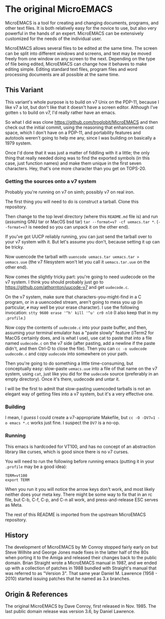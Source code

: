 The original MicroEMACS
=======================

MicroEMACS is a tool for creating and changing documents, programs, and
other text files.  It is both relatively easy for the novice to use, but
also very powerful in the hands of an expert.  MicroEMACS can be
extensively customized for the needs of the individual user.

MicroEMACS allows several files to be edited at the same time.  The
screen can be split into different windows and screens, and text may be
moved freely from one window on any screen to the next.  Depending on the
type of file being edited, MicroEMACS can change how it behaves to make
editing simple.  Editing standard text files, program files and word
processing documents are all possible at the same time.


This Variant
------------

This variant's whole purpose is to build on v7 Unix on the PDP-11,
because I like v7 a lot, but don't like that it doesn't have a screen
editor.  Although I've gotten `s` to build on v7, I'd really rather have
an emacs.

So what I did was clone https://github.com/troglobit/MicroEMACS and then
check out the initial commit, using the reasoning that enhancements cost
space, which I don't have on a PDP-11, and portability features and
autotools weren't going to help me any, since I was building on
basically a 1979 system.

Once I'd done that it was just a matter of fiddling with it a little;
the only thing that really needed doing was to find the exported symbols
(in this case, just function names) and make them unique in the first
seven characters.  Hey, that's one more character than you get on
TOPS-20.

### Getting the sources onto a v7 system

Probably you're running on v7 on simh; possibly v7 on real iron.

The first thing you will need to do is construct a tarball.  Clone this
repository.

Then change to the top level directory (where this `README.md` file is)
and run (assuming GNU tar or MacOS bsd tar) `tar --format=v7 -cf
uemacs.tar *`.  (`--format=v7` is needed so you can unpack it on the
other end).  

If you've got UUCP reliably running, you can just send the tarball over
to your v7 system with it.  But let's assume you don't, because setting
it up can be tricky.

Now uuencode the tarball with `uuencode uemacs.tar uemacs.tar >
uemacs.uue` (the v7 filesystem won't let you call it `uemacs.tar.uue` on
the other end).

Now comes the slightly tricky part: you're going to need uudecode on the
v7 system.  I think you should probably just go to
https://github.com/athornton/uucode-v7 and get `uudecode.c`.

On the v7 system, make sure that characters-you-might-find in a C
program, or in a uuencoded stream, aren't going to mess you up (in
particular, `#` may well be your erase character).  I use the following
invocation: `stty 9600 erase '^h' kill '^u' cr0 nl0` (I also keep that
in my `.profile`.)

Now copy the contents of `uudecode.c` into your paste buffer, and then,
assuming your terminal emulator has a "paste slowly" feature (iTerm2 for
MacOS certainly does, and is what I use), use cat to paste that into a
file named `uudecode.c` on the v7 side (after pasting, add a newline if
the paste didn't, and then Ctrl-D to close the file).  Then you can `cc
-o uudecode uudecode.c` and copy `uudecode` into somewhere on your
path.

Then you're going to do something a little time-consuming, but
conceptually easy: slow-paste `uemacs.uue` into a file of that name on
the v7 system, using `cat`, just like you did for the `uudecode` source
(preferably in an empty directory).  Once it's there, uudecode and untar
it.

I will be the first to admit that slow-pasting uuencoded tarballs is not
an elegant way of getting files into a v7 system, but it's a very
effective one.

### Building

I mean, I *guess* I could create a v7-appropriate Makefile, but
`cc -O -DV7=1 -o emacs *.c` works just fine.  I suspect the `DV7` is a
no-op.

### Running

This emacs is hardcoded for VT100, and has no concept of an abstraction
library like curses, which is good since there is no v7 curses.

You will need to run the following before running emacs (putting it in
your `.profile` may be a good idea):
```
TERM=vt100
export TERM
```
When you run it you will notice the arrow keys don't work, and most
likely neither does your meta key.  There might be some way to fix that
in an rc file, but C-b, C-f, C-p, and C-n all work, and
press-and-release ESC serves as Meta.

The rest of this README is imported from the upstream MicroEMACS
repository.

History
-------

The development of MicroEMACS by Mr Conroy stopped fairly early on but
Steve Wilhite and George Jones made fixes in the latter half of the 80s
when porting it to the Amiga and released their changes back to the
public domain.  Brian Straight wrote a MicroEMACS manual in 1987, and we
ended up with a collection of patches in 1988 bundled with Straight's
manual that was referred to as "Version 3".  That same year Daniel
M. Lawrence (1958 - 2010) started issuing patches that he named as 3.x
branches.


Origin & References
-------------------

The original MicroEMACS by Dave Conroy, first released in Nov. 1985.
The last public domain release was version 3.6, by Daniel Lawrence.
